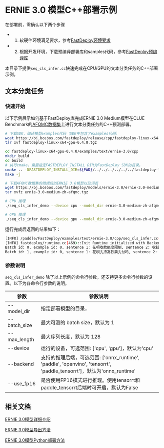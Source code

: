# ERNIE 3.0 模型C++部署示例

在部署前，需确认以下两个步骤

- 1. 软硬件环境满足要求，参考[FastDeploy环境要求](../../../../docs/cn/build_and_install/download_prebuilt_libraries.md)
- 2. 根据开发环境，下载预编译部署库和samples代码，参考[FastDeploy预编译库](../../../../docs/cn/build_and_install/download_prebuilt_libraries.md)

本目录下提供`seq_cls_infer.cc`快速完成在CPU/GPU的文本分类任务的C++部署示例。


## 文本分类任务

### 快速开始

以下示例展示如何基于FastDeploy库完成ERNIE 3.0 Medium模型在CLUE Benchmark的[AFQMC数据集](https://bj.bcebos.com/paddlenlp/datasets/afqmc_public.zip)上进行文本分类任务的C++预测部署。

```bash
# 下载SDK，编译模型examples代码（SDK中包含了examples代码）
wget https://bj.bcebos.com/fastdeploy/release/cpp/fastdeploy-linux-x64-gpu-0.4.0.tgz
tar xvf fastdeploy-linux-x64-gpu-0.4.0.tgz

cd fastdeploy-linux-x64-gpu-0.4.0/examples/text/ernie-3.0/cpp
mkdir build
cd build
# 执行cmake，需要指定FASTDEPLOY_INSTALL_DIR为FastDeploy SDK的目录。
cmake .. -DFASTDEPLOY_INSTALL_DIR=${PWD}/../../../../../../fastdeploy-linux-x64-gpu-0.4.0
make -j

# 下载AFQMC数据集的微调后的ERNIE 3.0模型以及词表
wget https://bj.bcebos.com/fastdeploy/models/ernie-3.0/ernie-3.0-medium-zh-afqmc.tgz
tar xvfz ernie-3.0-medium-zh-afqmc.tgz

# CPU 推理
./seq_cls_infer_demo --device cpu --model_dir ernie-3.0-medium-zh-afqmc

# GPU 推理
./seq_cls_infer_demo --device gpu --model_dir ernie-3.0-medium-zh-afqmc

```

运行完成后返回的结果如下：
```bash
[INFO] /paddle/FastDeploy/examples/text/ernie-3.0/cpp/seq_cls_infer.cc(93)::CreateRuntimeOption	model_path = ernie-3.0-medium-zh-afqmc/infer.pdmodel, param_path = ernie-3.0-medium-zh-afqmc/infer.pdiparams
[INFO] fastdeploy/runtime.cc(469)::Init	Runtime initialized with Backend::ORT in Device::CPU.
Batch id: 0, example id: 0, sentence 1: 花呗收款额度限制, sentence 2: 收钱码，对花呗支付的金额有限制吗, label: 1, confidence:  0.581852
Batch id: 1, example id: 0, sentence 1: 花呗支持高铁票支付吗, sentence 2: 为什么友付宝不支持花呗付款, label: 0, confidence:  0.997921
```



### 参数说明

`seq_cls_infer_demo` 除了以上示例的命令行参数，还支持更多命令行参数的设置。以下为各命令行参数的说明。

| 参数 |参数说明 |
|----------|--------------|
|--model_dir | 指定部署模型的目录， |
|--batch_size |最大可测的 batch size，默认为 1|
|--max_length |最大序列长度，默认为 128|
|--device | 运行的设备，可选范围: ['cpu', 'gpu']，默认为'cpu' |
|--backend | 支持的推理后端，可选范围: ['onnx_runtime', 'paddle', 'openvino', 'tensorrt', 'paddle_tensorrt']，默认为'onnx_runtime' |
|--use_fp16 | 是否使用FP16模式进行推理。使用tensorrt和paddle_tensorrt后端时可开启，默认为False |

## 相关文档

[ERNIE 3.0模型详细介绍](https://github.com/PaddlePaddle/PaddleNLP/tree/release/2.4/model_zoo/ernie-3.0)

[ERNIE 3.0模型导出方法](https://github.com/PaddlePaddle/PaddleNLP/tree/release/2.4/model_zoo/ernie-3.0)

[ERNIE 3.0模型Python部署方法](../python/README.md)
